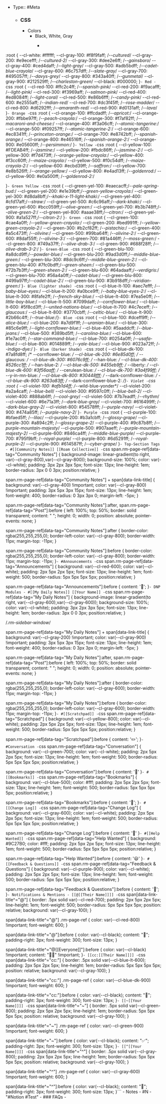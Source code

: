 - Type:: #Meta
    - ### CSS
        - Colors
            - Black, White, Gray
                - ```css
:root {
  --cl-white:    #ffffff;
  --cl-gray-100: #f8f9faff; /*--cultured*/
  --cl-gray-200: #e9ecefff; /*--cultured-2*/
  --cl-gray-300: #dee2e6ff; /*--gainsboro*/
  --cl-gray-400: #ced4daff; /*--light-gray*/
  --cl-gray-500: #adb5bdff; /*--cadet-blue-crayola*/
  --cl-gray-600: #6c757dff; /*--slate-gray*/
  --cl-gray-700: #495057ff; /*--davys-grey*/
  --cl-gray-800: #343a40ff; /*--gunmetal*/
  --cl-gray-900: #212529ff; /*--charleston-green*/
  --cl-black:    #000000;
}```
            - Red
                - ```css
:root {
  --cl-red-100: #ffc2c4ff; /*--spanish-pink*/
  --cl-red-200: #f9acafff; /*--light-pink*/
  --cl-red-300: #f3969aff; /*--salmon-pink*/
  --cl-red-400: #ed8084ff; /*--light-coral*/
  --cl-red-500: #e86b6fff; /*--candy-pink*/
  --cl-red-600: #e2555aff; /*--indian-red*/
  --cl-red-700: #dc3f45ff; /*--rose-madder*/
  --cl-red-800: #d6292fff; /*--amaranth-red*/
  --cl-red-900: #d0131aff; /*--lava*/
}```
            - Orange
                - ```css
:root {
  --cl-orange-100: #ffcdadff; /*--apricot:*/
  --cl-orange-200: #fbbe97ff; /*--peach-crayola:*/
  --cl-orange-300: #f7af82ff; /*--macaroni-and-cheese:*/
  --cl-orange-400: #f3a06cff; /*--atomic-tangerine:*/
  --cl-orange-500: #f09257ff; /*--atomic-tangerine-2:*/
  --cl-orange-600: #ec8341ff; /*--princeton-orange:*/
  --cl-orange-700: #e8742bff; /*--spanish-orange:*/
  --cl-orange-800: #e46516ff; /*--spanish-orange-2:*/
  --cl-orange-900: #e05600ff; /*--persimmon:*/
}```
            - Yellow
                - ```css
:root {
  --cl-yellow-100: #FDEAB4ff; /*--jasmine:*/
  --cl-yellow-200: #fbdc86ff; /*--jasmine-2:*/
  --cl-yellow-300: #f7d473ff; /*--orange-yellow-crayola:*/
  --cl-yellow-400: #f3cc60ff; /*--maize-crayola:*/
  --cl-yellow-500: #f0c54dff; /*--maize-crayola-2:*/
  --cl-yellow-600: #ecbd39ff; /*--saffron:*/
  --cl-yellow-700: #e8b526ff; /*--orange-yellow:*/
  --cl-yellow-800: #e4ad13ff; /*--goldenrod:*/
  --cl-yellow-900: #e0a500ff; /*--goldenrod-2:*/

}```
            - Green Yellow
                - ```css
:root {
  --cl-green-yel-100: #eaecacff;/*--pale-spring-bud:*/
  --cl-green-yel-200: #e1e39bff;/*--green-yellow-crayola:*/
  --cl-green-yel-300: #d8da8bff;/*--khaki-x-11-light-khaki:*/
  --cl-green-yel-400: #cfd17aff;/*--straw:*/
  --cl-green-yel-500: #c6c96aff;/*--dark-khaki:*/
  --cl-green-yel-600: #bcc059ff;/*--olive-green:*/
  --cl-green-yel-700: #b3b748ff;/*--olive-green-2:*/
  --cl-green-yel-800: #aaae38ff;/*--citron:*/
  --cl-green-yel-900: #a1a527ff;/*--citron-2:*/
}```
            - Green
                - ```css
:root {
  --cl-green-100: #cae4a0ff; /*--yellow-green-crayola:*/
  --cl-green-200: #bed991ff; /*--yellow-green-crayola-2:*/
  --cl-green-300: #b2cf82ff; /*--pistachio:*/
  --cl-green-400: #a5c473ff; /*--olivine:*/
  --cl-green-500: #99ba64ff; /*--olivine-2:*/
  --cl-green-600: #8daf55ff; /*--olivine-3:*/
  --cl-green-700: #81a446ff; /*--moss-green:*/
  --cl-green-800: #749a37ff; /*--olive-drab-3:*/
  --cl-green-900: #688f28ff; /*--olive-drab-3-2:*/
}```
            - Green-Blue
                - ```css
:root {
  --cl-green-blu-100: #a8dcd9ff;/*--powder-blue:*/ 
  --cl-green-blu-200: #9ad3d0ff;/*--middle-blue-green:*/ 
  --cl-green-blu-300: #8dc9c6ff;/*--middle-blue-green-2:*/ 
  --cl-green-blu-400: #7fc0bdff;/*--green-sheen:*/ 
  --cl-green-blu-500: #72b7b3ff;/*--green-sheen-2:*/ 
  --cl-green-blu-600: #64adaaff;/*--verdigris:*/ 
  --cl-green-blu-700: #56a4a0ff;/*--cadet-blue:*/ 
  --cl-green-blu-800: #499a97ff;/*--cadet-blue-2:*/ 
  --cl-green-blu-900: #3b918dff;/*--viridian-green:*/ 
}```
            - Blue (lighter shade)
                - ```css
:root {
  --cl-blue-lt-100: #aec7efff; /*--baby-blue-eyes:*/
  --cl-blue-lt-200: #a0bce9ff; /*--baby-blue-eyes-2:*/
  --cl-blue-lt-300: #8fafe2ff; /*--french-sky-blue:*/
  --cl-blue-lt-400: #7ea5e0ff; /*--little-boy-blue:*/
  --cl-blue-lt-500: #7099daff; /*--cornflower-blue:*/
  --cl-blue-lt-600: #5f8cd3ff; /*--united-nations-blue:*/
  --cl-blue-lt-700: #4c7eceff; /*--glaucous:*/
  --cl-blue-lt-800: #3770cbff; /*--celtic-blue:*/
  --cl-blue-lt-900: #2b66c4ff; /*--true-blue:*/}```
            - Blue
                - ```css
:root {
  --cl-blue-100:   #dceff9ff; /*--alice-blue:*/
  --cl-blue-200:   #a7d9f1ff; /*--uranian-blue:*/
  --cl-blue-300:   #85c6e9ff; /*--light-cornflower-blue:*/
  --cl-blue-400:   #5aaddcff; /*--blue-jeans:*/
  --cl-blue-500:   #389bd5ff; /*--carolina-blue:*/
  --cl-blue-600:   #1e7ac0ff; /*--star-command-blue:*/
  --cl-blue-700:   #0254a0ff; /*--usafa-blue:*/
  --cl-blue-800:   #014889ff; /*--yale-blue:*/
  --cl-blue-900:   #023a72ff; /*--indigo-dye:*/
}```
            - Blue (Darker Shade)
                - ```css
:root {
  --cl-blue-dk-100: #7a8fd8ff; /* --cornflower-blue:  */
  --cl-blue-dk-200: #6e85d0ff; /* --glaucous:  */
  --cl-blue-dk-300: #6076c9ff; /* --han-blue:  */
  --cl-blue-dk-400: #526cc1ff; /* --han-blue-2:  */
  --cl-blue-dk-500: #455eb9ff; /* --liberty:  */
  --cl-blue-dk-600: #3f56aaff; /* --cerulean-blue:  */
  --cl-blue-dk-700: #3a4f99ff; /* --y-in-mn-blue:  */
  --cl-blue-dk-800: #30448fff; /* --dark-cornflower-blue:  */
  --cl-blue-dk-900: #263a83ff; /* --dark-cornflower-blue-2:  */}```
            - Violet
                - ```css
:root {
  --cl-violet-100: #afb1d4ff; /*--wild-blue-yonder*/
  --cl-violet-200: #a2a4caff; /*--blue-bell*/
  --cl-violet-300: #9597c0ff; /*--blue-bell-2*/
  --cl-violet-400: #888ab6ff; /*--cool-grey*/
  --cl-violet-500: #7b7eadff; /*--rhythm*/
  --cl-violet-600: #6e71a3ff; /*--dark-blue-gray*/
  --cl-violet-700: #616499ff; /*--dark-blue-gray-2*/
  --cl-violet-800: #54578fff; /*--purple-navy*/
  --cl-violet-900: #474a85ff; /*--purple-navy-2*/
}```
            - Purple
                - ```css
:root {
  --cl-purple-100: #bfaed5ff; /*--lilac*/
  --cl-purple-200: #b3a1cbff; /*--glossy-grape*/
  --cl-purple-300: #a894c2ff; /*--glossy-grape-2*/
  --cl-purple-400: #9c87b8ff; /*--purple-mountain-majesty*/
  --cl-purple-500: #907aaeff; /*--purple-mountain-majesty-2*/
  --cl-purple-600: #846ca4ff; /*--middle-blue-purple*/
  --cl-purple-700: #795f9bff; /*--royal-purple*/
  --cl-purple-800: #6d5291ff; /*--royal-purple-2*/
  --cl-purple-900: #614587ff; /*--cyber-grape*/
}```
        - Top-Section Tags
            - #[[Community Notes]] [[Roam Collective]]
                - ```css
span.rm-page-ref[data-tag="Community Notes"] {
	background-image: linear-gradient(to right, var(--cl-gray-800),var(--cl-gray-800));
	background-size: 100%;
    color: var(--cl-white);
    padding: 3px 2px 3px 5px;
    font-size: 13px;
    line-height: 1em;
    border-radius: 3px 0 0 3px;
    position:relative;
}

 span.rm-page-ref[data-tag="Community Notes"] + span[data-link-title] {
     background: var(--cl-gray-400) !important;
     color: var(--cl-gray-800) !important;
     padding: 3px 5px 3px 15px;
     font-size: 13px;
     line-height: 1em;
     font-weight: 400;
     border-radius: 0 3px 3px 0;
     margin-left: -5px;
}


span.rm-page-ref[data-tag="Community Notes"]:after, span.rm-page-ref[data-tag="Post"]:before {
    left: 100%;
    top: 50%;
    border: solid transparent;
    content: " ";
    height: 0;
    width: 0;
    position: absolute;
    pointer-events: none;
}

span.rm-page-ref[data-tag="Community Notes"]:after {
    border-color: rgba(255,255,255,0);
    border-left-color: var(--cl-gray-800);
    border-width: 11px;
    margin-top: -11px;
}

span.rm-page-ref[data-tag="Community Notes"]:before {
    border-color: rgba(255,255,255,0);
    border-left-color: var(--cl-gray-800);
    border-width: 11px;
    margin-top: -11px;
}```
            - #Announcements
                - ```css
span.rm-page-ref[data-tag="Announcements"] {
    background: var(--cl-red-600);
    color: var(--cl-white);
    padding: 2px 5px 2px 5px;
    font-size: 13px;
    line-height: 1em;
    font-weight: 500;
    border-radius: 5px 5px 5px 5px;
    position:relative;
}

span.rm-page-ref[data-tag="Announcements"]:before {
    content: '📢';
}```
        - DNP Modules
            - #[[My Daily Notes]] [[Your Name]]
                - ```css
span.rm-page-ref[data-tag="My Daily Notes"] {
	background-image: linear-gradient(to right, var(--cl-gray-600),var(--cl-gray-600));
	background-size: 100%;
    color: var(--cl-white);
    padding: 3px 2px 3px 5px;
    font-size: 13px;
    line-height: 1em;
    border-radius: 3px 0 0 3px;
    position:relative;
}

/*.rm-sidebar-window*/

 span.rm-page-ref[data-tag="My Daily Notes"] + span[data-link-title] {
     background: var(--cl-gray-200) !important;
     color: var(--cl-gray-900) !important;
     padding: 3px 5px 3px 15px;
     font-size: 13px;
     line-height: 1em;
     font-weight: 400;
     border-radius: 0 3px 3px 0;
     margin-left: -5px;
}


span.rm-page-ref[data-tag="My Daily Notes"]:after, span.rm-page-ref[data-tag="Post"]:before {
    left: 100%;
    top: 50%;
    border: solid transparent;
    content: " ";
    height: 0;
    width: 0;
    position: absolute;
    pointer-events: none;
}

span.rm-page-ref[data-tag="My Daily Notes"]:after {
    border-color: rgba(255,255,255,0);
    border-left-color: var(--cl-gray-600);
    border-width: 11px;
    margin-top: -11px;
}

span.rm-page-ref[data-tag="My Daily Notes"]:before {
    border-color: rgba(255,255,255,0);
    border-left-color: var(--cl-gray-600);
    border-width: 11px;
    margin-top: -11px;
}```
            - #[[Scratchpad]]
                - ```css
span.rm-page-ref[data-tag="Scratchpad"] {
    background: var(--cl-yellow-800);
    color: var(--cl-white);
    padding: 2px 5px 2px 5px;
    font-size: 13px;
    line-height: 1em;
    font-weight: 500;
    border-radius: 5px 5px 5px 5px;
    position:relative;
}

span.rm-page-ref[data-tag="Scratchpad"]:before {
    content: '✏️';
}```
            - #Conversation
                - ```css
span.rm-page-ref[data-tag="Conversation"] {
    background: var(--cl-green-700);
    color: var(--cl-white);
    padding: 2px 5px 2px 5px;
    font-size: 13px;
    line-height: 1em;
    font-weight: 500;
    border-radius: 5px 5px 5px 5px;
    position:relative;
}

span.rm-page-ref[data-tag="Conversation"]:before {
    content: '💬'
}```
            - #[[Bookmarks]]
                - ```css
span.rm-page-ref[data-tag="Bookmarks"] {
    background: var(--cl-blue-500);
    color: #fff;
    padding: 2px 5px 2px 5px;
    font-size: 13px;
    line-height: 1em;
    font-weight: 500;
    border-radius: 5px 5px 5px 5px;
    position:relative;
}

span.rm-page-ref[data-tag="Bookmarks"]:before {
    content: '💾';
}```
            - #[[Change Log]]
                - ```css
span.rm-page-ref[data-tag="Change Log"] {
    background: var(--cl-gray-600);
    color: var(--cl-white);
    padding: 2px 5px 2px 5px;
    font-size: 13px;
    line-height: 1em;
    font-weight: 500;
    border-radius: 5px 5px 5px 5px;
    position:relative;
}

span.rm-page-ref[data-tag="Change Log"]:before {
    content: '📢'
}```
            - #[[Help Wanted]]
                - ```css
span.rm-page-ref[data-tag="Help Wanted"] {
    background: #9C27B0;
    color: #fff;
    padding: 2px 5px 2px 5px;
    font-size: 13px;
    line-height: 1em;
    font-weight: 500;
    border-radius: 5px 5px 5px 5px;
    position:relative;
}

span.rm-page-ref[data-tag="Help Wanted"]:before {
    content: '😃'
}```
            - #[[Feedback & Questions]]
                - ```css
span.rm-page-ref[data-tag="Feedback & Questions"] {
    background: var(--cl-purple-900);
    color: var(--cl-white);
    padding: 2px 5px 2px 5px;
    font-size: 13px;
    line-height: 1em;
    font-weight: 500;
    border-radius: 5px 5px 5px 5px;
    position:relative;
}

span.rm-page-ref[data-tag="Feedback & Questions"]:before {
    content: '📢';
}```
        - Notifications & Mentions
            - [[@[[Their Name]]]]
                - ```css
span[data-link-title^="@"] {
  	border:			.5px solid var(--cl-red-700);
    padding: 		2px 5px 2px 5px;
    line-height: 	1em;
    font-weight: 	500;
    border-radius: 	5px 5px 5px 5px;
    position:		relative;
	background: 	var(--cl-gray-100);
} 

span[data-link-title^="@"] .rm-page-ref {
  color: var(--cl-red-800) !important;
  font-weight:	600;
}

span[data-link-title^="@"]:before {
    color: 			var(--cl-black);
    content: 		"🚨";
  	padding-right:	3px;
  	font-weight:	300;
  	font-size:		13px;
}

span[data-link-title^="@[[Everyone]]"]:before {
    color: var(--cl-black) !important;
    content: "🚨🚨" !important;
}```
            - [[cc:[[Their Name]]]]
                - ```css
span[data-link-title^="cc:"] {
  	border:			.5px solid var(--cl-blue-lt-600);
    padding: 		2px 5px 2px 5px;
    line-height: 	1em;
    border-radius: 	5px 5px 5px 5px;
    position:		relative;
	background: 	var(--cl-gray-100);
} 

span[data-link-title^="cc:"] .rm-page-ref {
  color: var(--cl-blue-dk-900) !important;
  font-weight:	600;
}

span[data-link-title^="cc:"]:before {
    color: 			var(--cl-black);
    content: 		"📨";
  	padding-right:	3px;
  	font-weight:	300;
  	font-size:		13px;
}```
            - [[~[[Your Name]]]]
                - ```css
span[data-link-title^="~"] {
  	border:			.5px solid var(--cl-green-800);
    padding: 		2px 5px 2px 5px;
    line-height: 	1em;
    border-radius: 	5px 5px 5px 5px;
    position:		relative;
	background: 	var(--cl-gray-100);
} 

span[data-link-title^="~"] .rm-page-ref {
  color: var(--cl-green-900) !important;
  font-weight:	600;
}

span[data-link-title^="~"]:before {
    color: 			var(--cl-black);
    content: 		"✅";
  	padding-right:	3px;
  	font-weight:	300;
  	font-size:		13px;
}```
            - [[^[[Your Name]]]]
                - ```css
span[data-link-title^="^"] {
  	border:			.5px solid var(--cl-gray-800);
    padding: 		2px 5px 2px 5px;
    line-height: 	1em;
    border-radius: 	5px 5px 5px 5px;
    position:		relative;
	background: 	var(--cl-gray-100);
} 

span[data-link-title^="^"] .rm-page-ref {
  color: var(--cl-gray-600) !important;
  font-weight:	600;
}

span[data-link-title^="^"]:before {
    color: 			var(--cl-black);
    content: 		"💾";
  	padding-right:	3px;
  	font-weight:	300;
  	font-size:		13px;
}```
        - Notes
            - #N
            - "#Notion #Test"
    - ### FAQs
        - 
